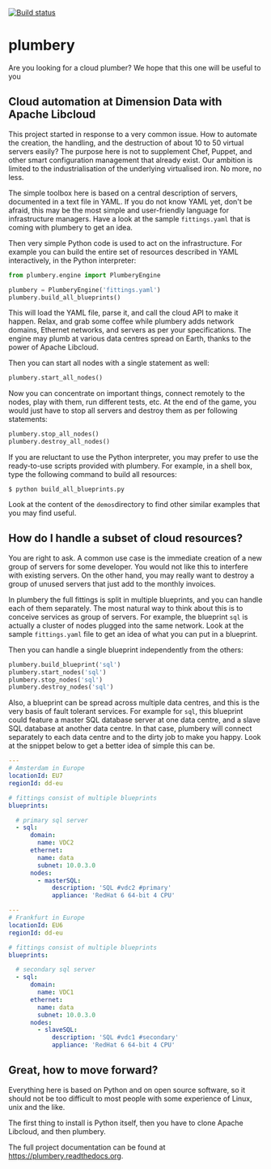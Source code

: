 [![Build status](https://img.shields.io/travis/bernard357/plumbery.svg)](https://travis-ci.org/bernard357/plumbery)

# plumbery

Are you looking for a cloud plumber? We hope that this one will be useful to you

## Cloud automation at Dimension Data with Apache Libcloud

This project started in response to a very common issue. How to automate the
creation, the handling, and the destruction of about 10 to 50 virtual servers
easily? The purpose here is not to supplement Chef, Puppet, and other smart
configuration management that already exist. Our ambition is limited to the
industrialisation of the underlying virtualised iron. No more, no less.

The simple toolbox here is based on a central description of servers,
documented in a text file in YAML. If you do not know YAML yet, don't be
afraid, this may be the most simple and user-friendly language for
infrastructure managers. Have a look at the sample ``fittings.yaml``
that is coming with plumbery to get an idea.

Then very simple Python code is used to act on the infrastructure. For example
you can build the entire set of resources described in YAML interactively, in
the Python interpreter:

```python
from plumbery.engine import PlumberyEngine

plumbery = PlumberyEngine('fittings.yaml')
plumbery.build_all_blueprints()
```

This will load the YAML file, parse it, and call the cloud API to make it
happen. Relax, and grab some coffee while plumbery adds network domains,
Ethernet networks, and servers as per your specifications. The engine may plumb
at various data centres spread on Earth, thanks to the power of Apache Libcloud.

Then you can start all nodes with a single statement as well:

```python
plumbery.start_all_nodes()
```

Now you can concentrate on important things, connect remotely to the nodes,
play with them, run different tests, etc. At the end of the game, you would
just have to stop all servers and destroy them as per following statements:

```python
plumbery.stop_all_nodes()
plumbery.destroy_all_nodes()
```

If you are reluctant to use the Python interpreter, you may prefer to use the
ready-to-use scripts provided with plumbery. For example, in a shell box,
type the following command to build all resources:

    $ python build_all_blueprints.py

Look at the content of the ``demos``directory to find other similar examples
that you may find useful.

## How do I handle a subset of cloud resources?

You are right to ask. A common use case is the immediate creation of a new
group of servers for some developer. You would not like this to interfere
with existing servers. On the other hand, you may really want to destroy a
group of unused servers that just add to the monthly invoices.

In plumbery the full fittings is split in multiple blueprints, and you can
handle each of them separately. The most natural way to think about this is to
conceive services as group of servers. For example, the blueprint ``sql`` is
actually a cluster of nodes plugged into the same network. Look at the sample
``fittings.yaml`` file to get an idea of what you can put in a blueprint.

Then you can handle a single blueprint independently from the others:

```python
plumbery.build_blueprint('sql')
plumbery.start_nodes('sql')
plumbery.stop_nodes('sql')
plumbery.destroy_nodes('sql')
```

Also, a blueprint can be spread across multiple data centres, and this is the
very basis of fault tolerant services. For example for ``sql``, this blueprint
could feature a master SQL database server at one data centre, and a slave SQL
database at another data centre. In that case, plumbery will connect separately
to each data centre and to the dirty job to make you happy. Look at the snippet
below to get a better idea of simple this can be.

```yaml
---
# Amsterdam in Europe
locationId: EU7
regionId: dd-eu

# fittings consist of multiple blueprints
blueprints:

  # primary sql server
  - sql:
      domain:
        name: VDC2
      ethernet:
        name: data
        subnet: 10.0.3.0
      nodes:
        - masterSQL:
            description: 'SQL #vdc2 #primary'
            appliance: 'RedHat 6 64-bit 4 CPU'

---
# Frankfurt in Europe
locationId: EU6
regionId: dd-eu

# fittings consist of multiple blueprints
blueprints:

  # secondary sql server
  - sql:
      domain:
        name: VDC1
      ethernet:
        name: data
        subnet: 10.0.3.0
      nodes:
        - slaveSQL:
            description: 'SQL #vdc1 #secondary'
            appliance: 'RedHat 6 64-bit 4 CPU'

```

## Great, how to move forward?

Everything here is based on Python and on open source software, so it should
not be too difficult to most people with some experience of Linux, unix and
the like.

The first thing to install is Python itself, then you have to clone Apache
Libcloud, and then plumbery.

The full project documentation can be found at https://plumbery.readthedocs.org.


